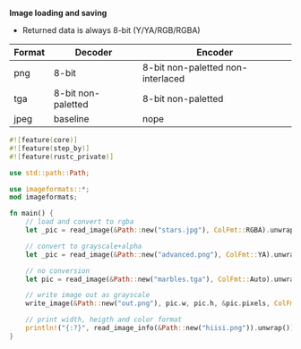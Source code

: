 **Image loading and saving**
* Returned data is always 8-bit (Y/YA/RGB/RGBA)

| Format | Decoder            | Encoder                           |
| ---    | ---                | ---                               |
| png    | 8-bit              | 8-bit non-paletted non-interlaced |
| tga    | 8-bit non-paletted | 8-bit non-paletted                |
| jpeg   | baseline           | nope                              |

```Rust
#![feature(core)]
#![feature(step_by)]
#![feature(rustc_private)]

use std::path::Path;

use imageformats::*;
mod imageformats;

fn main() {
    // load and convert to rgba
    let _pic = read_image(&Path::new("stars.jpg"), ColFmt::RGBA).unwrap();

    // convert to grayscale+alpha
    let _pic = read_image(&Path::new("advanced.png"), ColFmt::YA).unwrap();

    // no conversion
    let pic = read_image(&Path::new("marbles.tga"), ColFmt::Auto).unwrap();

    // write image out as grayscale
    write_image(&Path::new("out.png"), pic.w, pic.h, &pic.pixels, ColFmt::Y).unwrap();

    // print width, heigth and color format
    println!("{:?}", read_image_info(&Path::new("hiisi.png")).unwrap());
}
```
